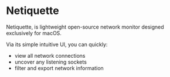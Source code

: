 # Netiquette
Netiquette, is lightweight open-source network monitor designed exclusively for macOS. 

Via its simple intuitive UI, you can quickly:
* view all network connections
* uncover any listening sockets
* filter and export network information

